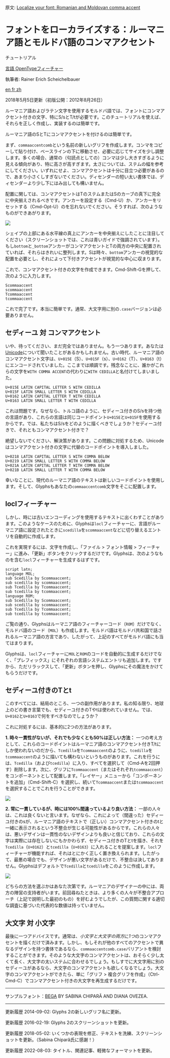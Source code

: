 原文: [Localize your font: Romanian and Moldovan comma accent](https://glyphsapp.com/learn/localize-your-font-romanian-and-moldovan)
# フォントをローカライズする：ルーマニア語とモルドバ語のコンマアクセント

チュートリアル

[ 言語 ](https://glyphsapp.com/learn?q=languages) [ OpenTypeフィーチャー ](https://glyphsapp.com/learn?q=opentype+features)

執筆者: Rainer Erich Scheichelbauer

[ en ](https://glyphsapp.com/learn/localize-your-font-romanian-and-moldovan) [ fr ](https://glyphsapp.com/fr/learn/localize-your-font-romanian-and-moldovan) [ zh ](https://glyphsapp.com/zh/learn/localize-your-font-romanian-and-moldovan)

2018年5月5日更新（初版公開：2012年8月26日）

ルーマニア語およびラテン文字を使用するモルドバ語では、フォントにコンマアクセント付きの文字、特にS/sとT/tが必要です。このチュートリアルを使えば、それらを正しく作成し、実装するのは簡単です。

ルーマニア語のSとTにコンマアクセントを付けるのは簡単です。

まず、`commaaccentcomb`という名前の新しいグリフを作成します。コンマをコピーして貼り付け、ベースラインの下に移動させ、必要に応じてサイズを少し調整します。多くの場合、通常の（句読点としての）コンマは少し大きすぎるように見える傾向があり、特に高さが高すぎます。太さについては、ステムの幅を参考にしてください。いずれにせよ、コンマアクセントは十分に目立つ必要があるので、あまり小さくしすぎないでください。ディセンダーの短い太い書体では、ディセンダーより少し下にはみ出しても構いません。

配置に関しては、コンマアクセントはTのステムまたはSのカーブの真下に完全に中央揃えされるべきです。アンカーを設定する（Cmd-U）か、アンカーをリセットする（Cmd-Opt-U）のを忘れないでください。そうすれば、次のようなものができあがります。

![](images/commaaccent-anchor.png)

シェイプの上部にある水平線の真上にアンカーを中央揃えにしたことに注目してください（スクリーンショットでは、これは青いガイドで強調されています）。もし`bottom`と`_bottom`アンカーがコンマアクセントとTの両方の中央に配置されていれば、それらはきれいに整列します。Sは時々、`bottom`アンカーの視覚的な配置を必要とし、それによって下付きアクセントが視覚的な中心に収まります。

これで、コンマアクセント付きの文字を作成できます。Cmd-Shift-Gを押して、次のように入力します。
```
Scommaaccent
scommaaccent
Tcommaaccent
tcommaaccent
```
これで完了です。本当に簡単です。通常、大文字用に別の`.case`バージョンは必要ありません。

## セディーユ 対 コンマアクセント

いや、待ってください、まだ完全ではありません。もう一つあります。あなたは[Unicode](unicode.md)について聞いたことがあるかもしれません。古い時代、ルーマニア語のコンマアクセント文字は、`U+015E`（S）、`U+015F`（s）、`U+0162`（T）、`U+0163`（t）にエンコードされていました。ここまでは順調です。残念なことに、誰かがこれらの文字を`WITH COMMA ACCENT`の代わりに`WITH CEDILLA`と名付けてしまいました。
```
U+015E LATIN CAPITAL LETTER S WITH CEDILLA
U+015F LATIN SMALL LETTER S WITH CEDILLA
U+0162 LATIN CAPITAL LETTER T WITH CEDILLA
U+0163 LATIN SMALL LETTER T WITH CEDILLA
```
これは問題です。なぜなら、トルコ語のように、セディーユ付きのS/sを持つ他の言語があり、これらの言語は同じコードポイント`U+015E`と`U+015F`を使用するからです。では、私たちはS/sをどのように描くべきでしょうか？セディーユ付きで、それともコンマアクセント付きで？

絶望しないでください、解決策があります。この問題に対処するため、Unicodeはコンマアクセント付きの文字に代替のコードポイントを導入しました。
```
U+0218 LATIN CAPITAL LETTER S WITH COMMA BELOW
U+0219 LATIN SMALL LETTER S WITH COMMA BELOW
U+021A LATIN CAPITAL LETTER T WITH COMMA BELOW
U+021B LATIN SMALL LETTER T WITH COMMA BELOW
```
幸いなことに、現代のルーマニア語のテキストは新しいコードポイントを使用します。そして、Glyphsもあなたの`commaaccentcomb`文字をそこに配置します。

## loclフィーチャー

しかし、時には古いエンコーディングを使用するテキストに出くわすことがあります。このようなケースのために、Glyphsは`locl`フィーチャーに、言語がルーマニア語に設定されたときに`scedilla`を`scommaaccent`などに切り替えるエントリを自動的に作成します。

これを実現するには、文字を作成し、「ファイル > フォント情報 > フィーチャー」に進み、「更新」ボタンをクリックするだけです。Glyphsは、次のようなものを含む`locl`フィーチャーを生成するはずです。
```
script latn;
language MOL;
sub Scedilla by Scommaaccent;
sub scedilla by scommaaccent;
sub Tcedilla by Tcommaaccent;
sub tcedilla by tcommaaccent;
language ROM;
sub Scedilla by Scommaaccent;
sub scedilla by scommaaccent;
sub Tcedilla by Tcommaaccent;
sub tcedilla by tcommaaccent;
```
ご覧の通り、Glyphsはルーマニア語のフィーチャーコード（`ROM`）だけでなく、モルドバ語のコード（`MOL`）も作成します。モルドバ語はモルドバ共和国で話されるルーマニア語の方言であり、したがって、上記のすべてがモルドバ語にも当てはまります。

Glyphsは、`locl`フィーチャーに`MOL`と`ROM`のコードを自動的に生成するだけでなく、「プレフィックス」にそれぞれの言語システムエントリも追加します。ですから、ただリラックスして、「更新」ボタンを押し、Glyphsにその魔法をかけてもらうだけです。

## セディーユ付きのTとt

このすべてには、結局のところ、一つの副作用があります。私の知る限り、地球上のどの書き言葉でも、セディーユ付きのTやtは使われていません。では、`U+0162`と`U+0163`で何をすべきなのでしょうか？

これに対処するには、基本的に2つの方法があります。

**1. 時々一貫性がないが、それでも少なくとも50%は正しい方法：** 一つの考え方として、これらのコードポイントはルーマニア語のコンマアクセント付きT/tにしか使われないのだから、`Tcedilla`を`Tcommaaccent`のように、`tcedilla`を`tcommaaccent`のように描いても構わないというものがあります。これを行うには、`Tcedilla`（および`tcedilla`）に入り、すべてを選択して（Cmd-Aを2回押す）削除します。次に、グリフに`Tcommaaccent`（またはそれぞれ`tcommaaccent`）をコンポーネントとして配置します。「レイヤー」メニューから「コンポーネントを追加」（Cmd-Shift-C）を選択し、続いて`Tcommaaccent`または`tcommaaccent`を選択することでこれを行うことができます。

![](images/sstt-commaaccent.png)

**2. 常に一貫しているが、時には100%間違っているより良い方法：** 一部の人々は、これは良くないと言います。なぜなら、これによって（間違った）セディーユ付きのsが、ルーマニア語のテキストで（正しい）コンマアクセント付きのtと一緒に表示されるという不整合が生じる可能性があるからです。これらの人々は、悪いデザインは一貫性のないデザインよりも良いと信じており、これらの文字は実際には存在しないにもかかわらず、セディーユ付きのTとtを描き、それを`Tcedilla`（`U+0162`）と`tcedilla`（`U+0163`）に入れることを提案します。`locl`フィーチャーが機能すれば、それはとにかく正しく置き換えられます。したがって、最悪の場合でも、デザインが悪い文字があるだけで、不整合は決してありません。Glyphsはデフォルトで`Tcedilla`と`tcedilla`をこのように作成します。

![](images/sstt-cedilla.png)

どちらの方法を選ぶかはあなた次第です。ルーマニアのデザイナーの中には、両方の陣営の支持者がいます。前回尋ねたときは、より多くの人々が不整合アプローチ（上記で説明した最初のもの）を好むようでしたが、この質問に関する適切な調査に基づいた代表的な数値は持っていません。

## 大文字 対 小文字

最後に一つアドバイスです。通常は、*小文字と大文字の両方*に*1つ*のコンマアクセントを描くだけで済みます。しかし、もしそれが他のすべてのアクセントで異なるデザインを持つ書体であるなら、`commaaccentcomb.case`バリアントを検討することができます。そのような大文字のコンマアクセントは、おそらく少し太くて長く、大文字の太いステムに合わせるでしょう。もしすでに大文字用に別のセディーユがあるなら、大文字のコンマアクセントも欲しくなるでしょう。大文字のコンマアクセントができたら、単に「グリフ > 複合グリフを作成」（Ctrl-Cmd-C）でコンマアクセント付きの大文字を再生成するだけです。

---
サンプルフォント：[BEGA](https://www.fontstore.com/font/bega/about) BY SABINA CHIPARĂ AND DIANA OVEZEA.

---

更新履歴 2014-09-02: Glyphs 2の新しいグリフ名に更新。

更新履歴 2016-02-19: Glyphs 2のスクリーンショットを更新。

更新履歴 2018-05-02: いくつかの表現を修正、テキストを洗練、スクリーンショットを更新。（Sabina Chipară氏に感謝！）

更新履歴 2022-08-03: タイトル、関連記事、軽微なフォーマットを更新。